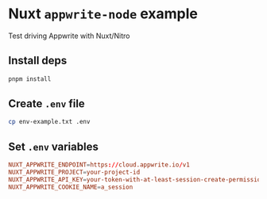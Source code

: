 # Nuxt `appwrite-node` example

Test driving Appwrite with Nuxt/Nitro

## Install deps

```bash
pnpm install
```

## Create `.env` file

```bash
cp env-example.txt .env
```

## Set `.env` variables

```conf
NUXT_APPWRITE_ENDPOINT=https://cloud.appwrite.io/v1
NUXT_APPWRITE_PROJECT=your-project-id
NUXT_APPWRITE_API_KEY=your-token-with-at-least-session-create-permissions
NUXT_APPWRITE_COOKIE_NAME=a_session
```
